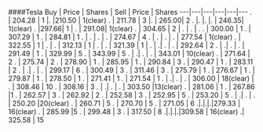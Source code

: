 ####Tesla
Buy | Price | Shares | Sell | Price | Shares
---|---|---|---|---|---
 . | 204.28 | 1 |. |210.50 | 1(clear)
 . | 211.78 | 3 |. | 265.00| 2
 . |. |. |. | 246.35| 1(clear)
 . |297.66| 1 | . | 291.08| 1(clear)
 . | 304.65 | 2 | . | . | .
 . | 300.00 | 1
 . | 307.29 | 1 
 . | 284.81 | 1 
 . | . | . | . | 274.67 | 4
 . | . | . | . | 277.54 | 1(clear)
 . | 322.55 | 1 | . | 
 . | 312.13 | 1 | . |
 . | 321.39 | 1 |
 . | .| . | . | 292.64 | 2
 . | .| . | . | 291.49 | 1
 . | 329.99 | 5
 . | 343.99 | 5 
 . | .| . | . | 343.01 | 10(clear)
  . | 271.64 | 2
  . | 275.74 | 2
  . | 278.90 | 1
  . | 285.95 | 1
  . | 290.84 | 3
  . | 290.47 | 1
  . | 283.11 | 2
   . | .| . | . | 299.17 | 6
   . | 300.49 | 3
   . | 311.46 | 3
   . | 275.79 | 1
   . | 276.67 | 1
   . | 279.87 | 1
   . | 278.50 | 1
   . | 271.41 | 1
   . | 271.54 | 1
   . | .| . | . | 306.00 | 18(clear) |
   . | 308.46 | 10 
   . | 308.16 | 3
   . | .| . | . | 303.50 |13(clear)
 . | 281.06 | 1
 . | 267.86 |1
 . | 262.57 | 3
 . | 262.92 | 2
 . | 252.58 | 3
 . | 252.95 | 5
 . | 253.20 | 5
 . | .| . | . | 250.20 |20(clear)
 . | 260.71 | 5 
 . | 270.70 | 5
 . | 271.05 | 6
 .|.|.|.|279.33 | 16(clear)
 . | 285.99 |5
 . | 299.48 | 3
 . | 317.50 | 8
 .|.|.|.|309.58 | 16(clear)
 .| 325.58 | 15
 





